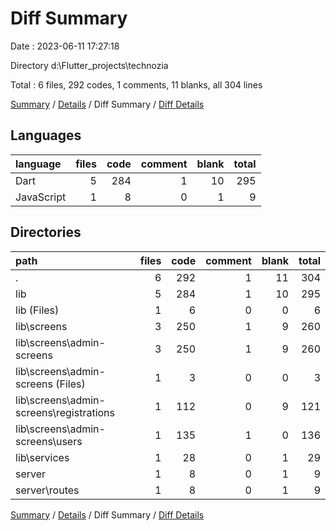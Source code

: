 # Diff Summary

Date : 2023-06-11 17:27:18

Directory d:\\Flutter_projects\\technozia

Total : 6 files,  292 codes, 1 comments, 11 blanks, all 304 lines

[Summary](results.md) / [Details](details.md) / Diff Summary / [Diff Details](diff-details.md)

## Languages
| language | files | code | comment | blank | total |
| :--- | ---: | ---: | ---: | ---: | ---: |
| Dart | 5 | 284 | 1 | 10 | 295 |
| JavaScript | 1 | 8 | 0 | 1 | 9 |

## Directories
| path | files | code | comment | blank | total |
| :--- | ---: | ---: | ---: | ---: | ---: |
| . | 6 | 292 | 1 | 11 | 304 |
| lib | 5 | 284 | 1 | 10 | 295 |
| lib (Files) | 1 | 6 | 0 | 0 | 6 |
| lib\\screens | 3 | 250 | 1 | 9 | 260 |
| lib\\screens\\admin-screens | 3 | 250 | 1 | 9 | 260 |
| lib\\screens\\admin-screens (Files) | 1 | 3 | 0 | 0 | 3 |
| lib\\screens\\admin-screens\\registrations | 1 | 112 | 0 | 9 | 121 |
| lib\\screens\\admin-screens\\users | 1 | 135 | 1 | 0 | 136 |
| lib\\services | 1 | 28 | 0 | 1 | 29 |
| server | 1 | 8 | 0 | 1 | 9 |
| server\\routes | 1 | 8 | 0 | 1 | 9 |

[Summary](results.md) / [Details](details.md) / Diff Summary / [Diff Details](diff-details.md)